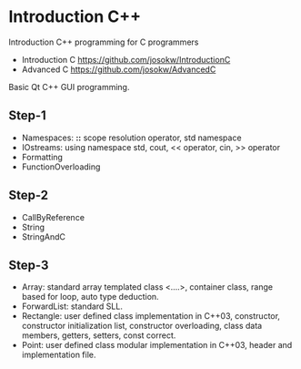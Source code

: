 # Introduction C++

Introduction C++ programming for C programmers
- Introduction C  https://github.com/josokw/IntroductionC
- Advanced C  https://github.com/josokw/AdvancedC

Basic Qt C++ GUI programming.

## Step-1

* Namespaces: **::** scope resolution operator, std namespace
* IOstreams: using namespace std, cout, << operator, cin, >> operator
* Formatting
* FunctionOverloading

## Step-2

* CallByReference
* String
* StringAndC

## Step-3

* Array: standard array templated class <....>, container class, range based for loop, auto type deduction.
* ForwardList: standard SLL.
* Rectangle: user defined class implementation in C++03, constructor, constructor initialization list, constructor overloading, class data members, getters, setters, const correct.
* Point: user defined class modular implementation in C++03, header and implementation file.
